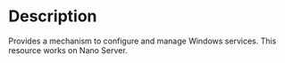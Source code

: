 # Description

Provides a mechanism to configure and manage Windows services.
This resource works on Nano Server.
